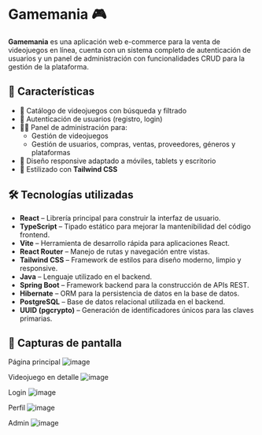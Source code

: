 # Gamemania 🎮

**Gamemania** es una aplicación web e-commerce para la venta de videojuegos en línea, cuenta con un sistema completo de autenticación de usuarios y un panel de administración con funcionalidades CRUD para la gestión de la plataforma.

## 🚀 Características

- 🛒 Catálogo de videojuegos con búsqueda y filtrado
- 🔐 Autenticación de usuarios (registro, login)
- 🧑‍💼 Panel de administración para:
  - Gestión de videojuegos
  - Gestión de usuarios, compras, ventas, proveedores, géneros y plataformas
- 📱 Diseño responsive adaptado a móviles, tablets y escritorio
- 🎨 Estilizado con **Tailwind CSS**

## 🛠️ Tecnologías utilizadas

- **React** – Librería principal para construir la interfaz de usuario.
- **TypeScript** – Tipado estático para mejorar la mantenibilidad del código frontend.
- **Vite** – Herramienta de desarrollo rápida para aplicaciones React.
- **React Router** – Manejo de rutas y navegación entre vistas.
- **Tailwind CSS** – Framework de estilos para diseño moderno, limpio y responsive.
- **Java** – Lenguaje utilizado en el backend.
- **Spring Boot** – Framework backend para la construcción de APIs REST.
- **Hibernate** – ORM para la persistencia de datos en la base de datos.
- **PostgreSQL** – Base de datos relacional utilizada en el backend.
- **UUID (pgcrypto)** – Generación de identificadores únicos para las claves primarias.

## 📸 Capturas de pantalla

Página principal
![image](https://github.com/user-attachments/assets/56c352cf-f6db-41f1-9ec1-aaed6e9d9f9d)

Videojuego en detalle
![image](https://github.com/user-attachments/assets/9cf66d68-48fa-4a07-85b8-79911e071676)

Login
![image](https://github.com/user-attachments/assets/74294c6e-83b9-4c7e-9245-8c55cb10a176)

Perfil
![image](https://github.com/user-attachments/assets/85fc4775-7d71-4013-bac7-7d5a424c0fa8)

Admin
![image](https://github.com/user-attachments/assets/c3660b5c-991a-4dfc-87a9-35d6f9de45f3)








